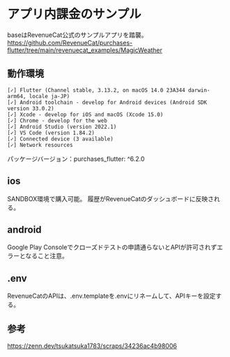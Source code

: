 # アプリ内課金のサンプル
baseはRevenueCat公式のサンプルアプリを踏襲。
https://github.com/RevenueCat/purchases-flutter/tree/main/revenuecat_examples/MagicWeather

## 動作環境
```txt: flutter doctor
[✓] Flutter (Channel stable, 3.13.2, on macOS 14.0 23A344 darwin-arm64, locale ja-JP)
[✓] Android toolchain - develop for Android devices (Android SDK version 33.0.2)
[✓] Xcode - develop for iOS and macOS (Xcode 15.0)
[✓] Chrome - develop for the web
[✓] Android Studio (version 2022.1)
[✓] VS Code (version 1.84.2)
[✓] Connected device (3 available)
[✓] Network resources
```
パッケージバージョン：purchases_flutter: ^6.2.0

## ios
SANDBOX環境で購入可能。
履歴がRevenueCatのダッシュボードに反映される。

## android
Google Play Consoleでクローズドテストの申請通らないとAPIが許可されずエラーとなること注意。

## .env
RevenueCatのAPIは、.env.templateを.envにリネームして、APIキーを設定する。

## 参考
https://zenn.dev/tsukatsuka1783/scraps/34236ac4b98006
